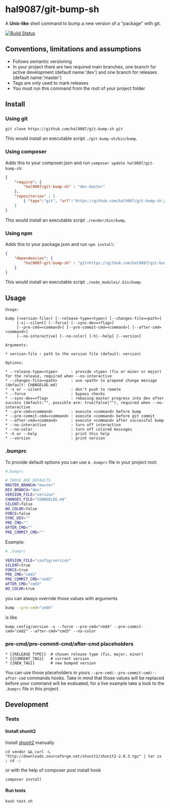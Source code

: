 hal9087/git-bump-sh
==============================

A **Unix-like** shell command to bump a new version of a "package" with git.

[![Build Status](https://travis-ci.org/hal9087/git-bump-sh.svg)](https://travis-ci.org/hal9087/git-bump-sh)

## Conventions, limitations and assumptions 

* Follows semantic versioning
* In your project there are two required main branches, one branch for active development (default name:'dev') 
and one branch for releases (default name:'master')
* Tags are only used to mark releases
* You must run this command from the root of your project folder

## Install

### Using git

```
git clone https://github.com/hal9087/git-bump-sh.git 
```

This would install an executable script ```./git-bump-sh/bin/bump```.


### Using composer

Adds this to your composer.json and run ```composer update hal9087/git-bump-sh```:

```json
{
    "require": {
        "hal9087/git-bump-sh" : "dev-master"
    },
    "repositories" : [
        { "type":"git", "url":"https://github.com/hal9087/git-bump-sh.git" }
    ]
}
```

This would install an executable script ```./vendor/bin/bump```.

### Using npm

Adds this to your package.json and run ```npm install```:

```json
{
    "dependencies": {
        "hal9087-git-bump-sh" : "git+https://github.com/hal9087/git-bump-sh.git"
    }
}
```

This would install an executable script ```./node_modules/.bin/bump```.

## Usage

```
Usage:

bump [<version-file>] [--release-type=<type>] [--changes-file=<path>]
     [-s|--silent] [--force] [--sync-dev=<flag>]
     [--pre-cmd=<command>] [--pre-commit-cmd=<command>] [--after-cmd=<command>]
     [--no-interactive] [--no-color] [-h|--help] [--version]

Arguments:

* version-file : path to the version file (default: version)

Options:

* --release-type=<type>      : provide <type> (fix or minor or major) for the release, required when --no-interactive
* --changes-file=<path>      : use <path> to prepend change message (default: CHANGELOG.md)
* -s or --silent             : don't push to remote
* --force                    : bypass checks
* --sync-dev=<flag>          : rebasing master progress into dev after success (default:"", possible are: true|false|""), required when --no-interactive
* --pre-cmd=<command>        : execute <command> before bump
* --pre-commit-cmd=<command> : execute <command> before git commit
* --after-cmd=<command>      : execute <command> after successful bump
* --no-interactive           : turn off interaction
* --no-color                 : turn off colored messages
* -h or --help               : print this help
* --version                  : print version
```

### .bumprc

To provide default options you can use a ```.bumprc``` file in your project root:

```bash
#.bumprc

# THOSE ARE DEFAULTS 
MASTER_BRANCH="master"
DEV_BRANCH="dev"
VERSION_FILE="version"
CHANGES_FILE="CHANGELOG.md"
SILENT=false
NO_COLOR=false
FORCE=false
SYNC_DEV=""
PRE_CMD=""
AFTER_CMD=""
PRE_COMMIT_CMD=""
```

Example: 

```bash
# .bumprc

VERSION_FILE="config/version"
SILENT=true
FORCE=true
PRE_CMD="cmd1"
PRE_COMMIT_CMD="cmd2"
AFTER_CMD="cmd3"
NO_COLOR=true
```

you can always override those values with arguments

```bash
bump --pre-cmd="cmd4"
```

is like 

```
bump config/version -s --force --pre-cmd="cmd4" --pre-commit-cmd="cmd2" --after-cmd="cmd3" --no-color
```

### pre-cmd/pre-commit-cmd/after-cmd placeholders

```
* {{RELEASE TYPE}}  # chosen release type (fix, major, minor)
* {{CURRENT_TAG}}   # current version
* {{NEW_TAG}}       # new bumped version
```

You can use those placeholders in yours ```--pre-cmd/--pre-commit-cmd/--after-cmd``` commands hooks.
Take in mind that those values will be replaced before your command will be evaluated; for a live example take a look
to the ```.bumprc``` file in this project.

## Development

### Tests

#### Install shunit2

Install [shunit2] manually 

```
cd vendor && curl -L "http://downloads.sourceforge.net/shunit2/shunit2-2.0.3.tgz" | tar zx ; cd -;
```

or with the help of composer post install hook

```
composer install
```

#### Run tests

```
bash test.sh
```

[shunit2]: https://code.google.com/p/shunit2/



